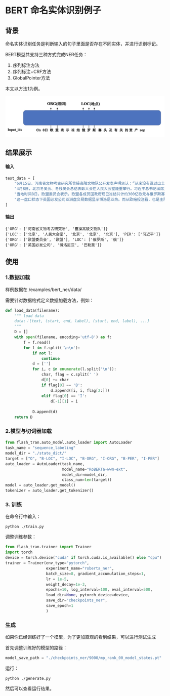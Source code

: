 # BERT 命名实体识别例子

## 背景
命名实体识别任务是判断输入的句子里面是否存在不同实体，并进行识别标记。

BERT模型共支持三种方式完成NER任务：
1. 序列标注方法
2. 序列标注+CRF方法
3. GlobalPointer方法

本文以方法1为例。

![semantic_model.png](../img/bert_ner_model.png)

## 结果展示

#### 输入
```python
test_data = [
    "6月15日，河南省文物考古研究所曹操高陵文物队公开发表声明承认：“从来没有说过出土的珠子是墓主人的",
    "4月8日，北京冬奥会、冬残奥会总结表彰大会在人民大会堂隆重举行。习近平总书记出席大会并发表重要讲话。在讲话中，总书记充分肯定了北京冬奥会、冬残奥会取得的优异成绩，全面回顾了7年筹办备赛的不凡历程，深入总结了筹备举办北京冬奥会、冬残奥会的宝贵经验，深刻阐释了北京冬奥精神，对运用好冬奥遗产推动高质量发展提出明确要求。",
    "当地时间8日，欧盟委员会表示，欧盟各成员国政府现已冻结共计约300亿欧元与俄罗斯寡头及其他被制裁的俄方人员有关的资产。",
    "这一盘口状态下英国必发公司亚洲盘交易数据显示博洛尼亚热。而从欧赔投注看，也是主队热。巴勒莫两连败，",
]
```
#### 输出
```
{'ORG': ['河南省文物考古研究所', '曹操高陵文物队']}
{'LOC': ['北京', '人民大会堂', '北京', '北京', '北京'], 'PER': ['习近平']}
{'ORG': ['欧盟委员会', '欧盟'], 'LOC': ['俄罗斯', '俄']}
{'ORG': ['英国必发公司', '博洛尼亚', '巴勒莫']}
```
## 使用

### 1.数据加载
样例数据在 /examples/bert_ner/data/

需要针对数据格式定义数据加载方法，例如：
```python
def load_data(filename):
    """ load data
    data:：[text, (start, end, label), (start, end, label), ...]
    """
    D = []
    with open(filename, encoding='utf-8') as f:
        f = f.read()
        for l in f.split('\n\n'):
            if not l:
                continue
            d = ['']
            for i, c in enumerate(l.split('\n')):
                char, flag = c.split(' ')
                d[0] += char
                if flag[0] == 'B':
                    d.append([i, i, flag[2:]])
                elif flag[0] == 'I':
                    d[-1][1] = i

            D.append(d)
    return D
```

### 2.模型与切词器加载

```python
from flash_tran.auto_model.auto_loader import AutoLoader
task_name = "sequence_labeling"
model_dir = "./state_dict/"
target = ["O", "B-LOC", "I-LOC", "B-ORG", "I-ORG", "B-PER", "I-PER"]
auto_loader = AutoLoader(task_name,
                         model_name="RoBERTa-wwm-ext",
                         model_dir=model_dir,
                         class_num=len(target))
model = auto_loader.get_model()
tokenizer = auto_loader.get_tokenizer()
```

### 3. 训练
在命令行中输入：
```commandline
python ./train.py
```
调整训练参数：
```python
from flash_tran.trainer import Trainer
import torch 
device = torch.device("cuda" if torch.cuda.is_available() else "cpu")
trainer = Trainer(env_type="pytorch",
                  experiment_name="roberta_ner",
                  batch_size=8, gradient_accumulation_steps=1,
                  lr = 1e-5,
                  weight_decay=1e-3,
                  epochs=10, log_interval=100, eval_interval=500,
                  load_dir=None, pytorch_device=device,
                  save_dir="checkpoints_ner",
                  save_epoch=1
                  )
```

### 生成
如果你已经训练好了一个模型，为了更加直观的看到结果，可以进行测试生成

首先调整训练好的模型的路径：
```python
model_save_path = "./checkpoints_ner/9000/mp_rank_00_model_states.pt"
```
运行：
```commandline
python ./generate.py
```
然后可以查看运行结果。

